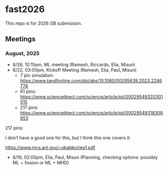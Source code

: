 # fast2026

This repo is for 2026 GB submission.

## Meetings


### August, 2025
 
- 8/26, 10:15am, ML meeting (Ramesh, Riccardo, Elia, Misun)
- 8/22, 03:00pm, Kickoff Meeting (Ramesh, Elia, Paul, Misun)
  - 7 pin simulation: https://www.tandfonline.com/doi/abs/10.1080/00295639.2023.2246778
  - 61 pins: https://www.sciencedirect.com/science/article/pii/S0029549320301515
  - 217 pins: https://www.sciencedirect.com/science/article/pii/S0029549318308653

 

217 pins:

I don’t have a good one for this, but I think this one covers it:

https://www.mcs.anl.gov/~obabko/rep1.pdf

- 8/19, 02:00pm, Elia, Paul, Misun (Planning, checking options: possibly ML + fission or ML + MHD)

